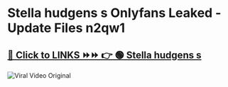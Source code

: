 
 # Stella hudgens s Onlyfans Leaked - Update Files n2qw1

## <h2><a href="https://clipsfans.com/Stella_hudgens_s&ref=git">🔗 Click to LINKS ⏩⏩ 👉 🟢 Stella hudgens s </a></h2>

<a href="https://clipsfans.com/Stella_hudgens_s&ref=git" rel="nofollow" data-target="animated-image.originalLink"><img src="https://i.ibb.co.com/xMMVF88/686577567.gif" alt="Viral Video Original" style="max-width: 100%; display: inline-block;" data-target="animated-image.originalImage"></a>

